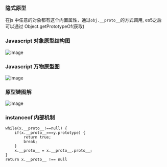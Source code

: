 
### 隐式原型
在js 中任意的对象都有这个内置属性，通过```obj.__proto__```的方式调用, es5之后 可以通过 Object.getPrototypeOf(获取)

### Javascript 对象原型结构图
![image](http://image.zhoufeifan.tech/prototype-2.png)

### Javascript 万物原型图
![image](http://image.zhoufeifan.tech/prototype-1.jpg)

### 原型链图解
![image](http://image.zhoufeifan.tech/blog/js/6/1.png)



### instanceof 内部机制
```
while(x.__proto__!==null) {
    if(x.__proto__===y.prototype) {
        return true;
        break;
    }
    x.__proto__ = x.__proto__.proto__;
}
return x.__proto__ !== null
```



